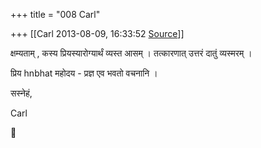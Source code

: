 +++
title = "008 Carl"

+++
[[Carl	2013-08-09, 16:33:52 [Source](https://groups.google.com/g/samskrita/c/uBceB2jMyTs)]]



क्षम्यताम् , कस्य प्रियस्यारोग्यार्थं व्यस्त आसम् । तत्कारणात् उत्तरं दातुं व्यस्मरम् ।

  

प्रिय hnbhat महोदय - प्रज्ञ एव भवतो वचनानि ।

  

सस्नेहं,

Carl

  

  



